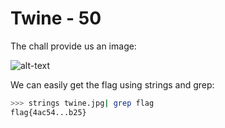 # Twine - 50


The chall provide us an image:

![alt-text](https://i.imgur.com/MHWqJDp.jpeg)

We can easily get the flag using strings and grep:

```bash
>>> strings twine.jpg| grep flag
flag{4ac54...b25}
```